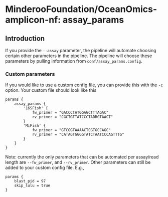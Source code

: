# MinderooFoundation/OceanOmics-amplicon-nf: assay_params

## Introduction

If you provide the `--assay` parameter, the pipeline will automate choosing certain other parameters in the pipeline. The pipeline will choose these parameters by pulling information from `conf/assay_params.config`.

### Custom parameters

If you would like to use a custom config file, you can provide this with the `-c` option. Your custom file should look like this

```
params {
    assay_params {
        '16SFish' {
            fw_primer = "GACCCTATGGAGCTTTAGAC"
            rv_primer = "CGCTGTTATCCCTADRGTAACT"
        }
        'MiFish' {
            fw_primer = "GTCGGTAAAACTCGTGCCAGC"
            rv_primer = "CATAGTGGGGTATCTAATCCCAGTTTG"
        }
    }
}
```

Note: currently the only parameters that can be automated per assay/read length are `--fw_primer`, and `--rv_primer`. Other parameters can still be added to your custom config file. E.g.,
```
params {
    blast_pid = 97
    skip_lulu = true
}
```
